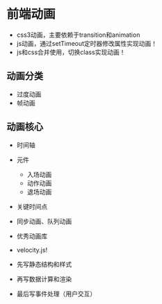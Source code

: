 # 前端动画

- css3动画，主要依赖于transition和animation
- js动画，通过setTimeout定时器修改属性实现动画！
- js和css合并使用，切换class实现动画！

## 动画分类
- 过度动画
- 帧动画

## 动画核心
- 时间轴
- 元件
    - 入场动画
    - 动作动画
    - 退场动画
- 关键时间点
- 同步动画、队列动画

- 优秀动画库
- velocity.js!

- 先写静态结构和样式
- 再写数据计算和渲染
- 最后写事件处理（用户交互）


